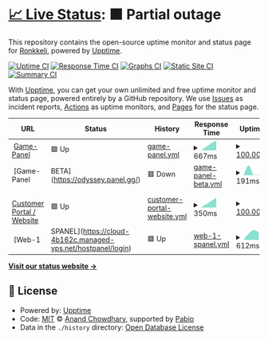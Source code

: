 # [📈 Live Status](https://status.ronkkeli.net): <!--live status--> **🟧 Partial outage**

This repository contains the open-source uptime monitor and status page for [Ronkkeli](https://status.ronkkeli.net), powered by [Upptime](https://github.com/upptime/upptime).

[![Uptime CI](https://github.com/ronkkeli/upptime/workflows/Uptime%20CI/badge.svg)](https://github.com/ronkkeli/upptime/actions?query=workflow%3A%22Uptime+CI%22)
[![Response Time CI](https://github.com/ronkkeli/upptime/workflows/Response%20Time%20CI/badge.svg)](https://github.com/ronkkeli/upptime/actions?query=workflow%3A%22Response+Time+CI%22)
[![Graphs CI](https://github.com/ronkkeli/upptime/workflows/Graphs%20CI/badge.svg)](https://github.com/ronkkeli/upptime/actions?query=workflow%3A%22Graphs+CI%22)
[![Static Site CI](https://github.com/ronkkeli/upptime/workflows/Static%20Site%20CI/badge.svg)](https://github.com/ronkkeli/upptime/actions?query=workflow%3A%22Static+Site+CI%22)
[![Summary CI](https://github.com/ronkkeli/upptime/workflows/Summary%20CI/badge.svg)](https://github.com/ronkkeli/upptime/actions?query=workflow%3A%22Summary+CI%22)

With [Upptime](https://upptime.js.org), you can get your own unlimited and free uptime monitor and status page, powered entirely by a GitHub repository. We use [Issues](https://github.com/ronkkeli/upptime/issues) as incident reports, [Actions](https://github.com/ronkkeli/upptime/actions) as uptime monitors, and [Pages](https://status.ronkkeli.net) for the status page.

<!--start: status pages-->
<!-- This summary is generated by Upptime (https://github.com/upptime/upptime) -->
<!-- Do not edit this manually, your changes will be overwritten -->
<!-- prettier-ignore -->
| URL | Status | History | Response Time | Uptime |
| --- | ------ | ------- | ------------- | ------ |
| <img alt="" src="https://icons.duckduckgo.com/ip3/panel.ronkkeli.net.ico" height="13"> [Game-Panel](https://panel.ronkkeli.net) | 🟩 Up | [game-panel.yml](https://github.com/1Ronkkeli/upptime/commits/HEAD/history/game-panel.yml) | <details><summary><img alt="Response time graph" src="./graphs/game-panel/response-time-week.png" height="20"> 667ms</summary><br><a href="https://status.ronkkeli.net/history/game-panel"><img alt="Response time 667" src="https://img.shields.io/endpoint?url=https%3A%2F%2Fraw.githubusercontent.com%2F1Ronkkeli%2Fupptime%2FHEAD%2Fapi%2Fgame-panel%2Fresponse-time.json"></a><br><a href="https://status.ronkkeli.net/history/game-panel"><img alt="24-hour response time 667" src="https://img.shields.io/endpoint?url=https%3A%2F%2Fraw.githubusercontent.com%2F1Ronkkeli%2Fupptime%2FHEAD%2Fapi%2Fgame-panel%2Fresponse-time-day.json"></a><br><a href="https://status.ronkkeli.net/history/game-panel"><img alt="7-day response time 667" src="https://img.shields.io/endpoint?url=https%3A%2F%2Fraw.githubusercontent.com%2F1Ronkkeli%2Fupptime%2FHEAD%2Fapi%2Fgame-panel%2Fresponse-time-week.json"></a><br><a href="https://status.ronkkeli.net/history/game-panel"><img alt="30-day response time 667" src="https://img.shields.io/endpoint?url=https%3A%2F%2Fraw.githubusercontent.com%2F1Ronkkeli%2Fupptime%2FHEAD%2Fapi%2Fgame-panel%2Fresponse-time-month.json"></a><br><a href="https://status.ronkkeli.net/history/game-panel"><img alt="1-year response time 667" src="https://img.shields.io/endpoint?url=https%3A%2F%2Fraw.githubusercontent.com%2F1Ronkkeli%2Fupptime%2FHEAD%2Fapi%2Fgame-panel%2Fresponse-time-year.json"></a></details> | <details><summary><a href="https://status.ronkkeli.net/history/game-panel">100.00%</a></summary><a href="https://status.ronkkeli.net/history/game-panel"><img alt="All-time uptime 100.00%" src="https://img.shields.io/endpoint?url=https%3A%2F%2Fraw.githubusercontent.com%2F1Ronkkeli%2Fupptime%2FHEAD%2Fapi%2Fgame-panel%2Fuptime.json"></a><br><a href="https://status.ronkkeli.net/history/game-panel"><img alt="24-hour uptime 100.00%" src="https://img.shields.io/endpoint?url=https%3A%2F%2Fraw.githubusercontent.com%2F1Ronkkeli%2Fupptime%2FHEAD%2Fapi%2Fgame-panel%2Fuptime-day.json"></a><br><a href="https://status.ronkkeli.net/history/game-panel"><img alt="7-day uptime 100.00%" src="https://img.shields.io/endpoint?url=https%3A%2F%2Fraw.githubusercontent.com%2F1Ronkkeli%2Fupptime%2FHEAD%2Fapi%2Fgame-panel%2Fuptime-week.json"></a><br><a href="https://status.ronkkeli.net/history/game-panel"><img alt="30-day uptime 100.00%" src="https://img.shields.io/endpoint?url=https%3A%2F%2Fraw.githubusercontent.com%2F1Ronkkeli%2Fupptime%2FHEAD%2Fapi%2Fgame-panel%2Fuptime-month.json"></a><br><a href="https://status.ronkkeli.net/history/game-panel"><img alt="1-year uptime 100.00%" src="https://img.shields.io/endpoint?url=https%3A%2F%2Fraw.githubusercontent.com%2F1Ronkkeli%2Fupptime%2FHEAD%2Fapi%2Fgame-panel%2Fuptime-year.json"></a></details>
| <img alt="" src="https://icons.duckduckgo.com/ip3/odyssey.panel.gg.ico" height="13"> [Game-Panel | BETA](https://odyssey.panel.gg/) | 🟥 Down | [game-panel-beta.yml](https://github.com/1Ronkkeli/upptime/commits/HEAD/history/game-panel-beta.yml) | <details><summary><img alt="Response time graph" src="./graphs/game-panel-beta/response-time-week.png" height="20"> 191ms</summary><br><a href="https://status.ronkkeli.net/history/game-panel-beta"><img alt="Response time 191" src="https://img.shields.io/endpoint?url=https%3A%2F%2Fraw.githubusercontent.com%2F1Ronkkeli%2Fupptime%2FHEAD%2Fapi%2Fgame-panel-beta%2Fresponse-time.json"></a><br><a href="https://status.ronkkeli.net/history/game-panel-beta"><img alt="24-hour response time 191" src="https://img.shields.io/endpoint?url=https%3A%2F%2Fraw.githubusercontent.com%2F1Ronkkeli%2Fupptime%2FHEAD%2Fapi%2Fgame-panel-beta%2Fresponse-time-day.json"></a><br><a href="https://status.ronkkeli.net/history/game-panel-beta"><img alt="7-day response time 191" src="https://img.shields.io/endpoint?url=https%3A%2F%2Fraw.githubusercontent.com%2F1Ronkkeli%2Fupptime%2FHEAD%2Fapi%2Fgame-panel-beta%2Fresponse-time-week.json"></a><br><a href="https://status.ronkkeli.net/history/game-panel-beta"><img alt="30-day response time 191" src="https://img.shields.io/endpoint?url=https%3A%2F%2Fraw.githubusercontent.com%2F1Ronkkeli%2Fupptime%2FHEAD%2Fapi%2Fgame-panel-beta%2Fresponse-time-month.json"></a><br><a href="https://status.ronkkeli.net/history/game-panel-beta"><img alt="1-year response time 191" src="https://img.shields.io/endpoint?url=https%3A%2F%2Fraw.githubusercontent.com%2F1Ronkkeli%2Fupptime%2FHEAD%2Fapi%2Fgame-panel-beta%2Fresponse-time-year.json"></a></details> | <details><summary><a href="https://status.ronkkeli.net/history/game-panel-beta">0.00%</a></summary><a href="https://status.ronkkeli.net/history/game-panel-beta"><img alt="All-time uptime 0.00%" src="https://img.shields.io/endpoint?url=https%3A%2F%2Fraw.githubusercontent.com%2F1Ronkkeli%2Fupptime%2FHEAD%2Fapi%2Fgame-panel-beta%2Fuptime.json"></a><br><a href="https://status.ronkkeli.net/history/game-panel-beta"><img alt="24-hour uptime 0.00%" src="https://img.shields.io/endpoint?url=https%3A%2F%2Fraw.githubusercontent.com%2F1Ronkkeli%2Fupptime%2FHEAD%2Fapi%2Fgame-panel-beta%2Fuptime-day.json"></a><br><a href="https://status.ronkkeli.net/history/game-panel-beta"><img alt="7-day uptime 0.00%" src="https://img.shields.io/endpoint?url=https%3A%2F%2Fraw.githubusercontent.com%2F1Ronkkeli%2Fupptime%2FHEAD%2Fapi%2Fgame-panel-beta%2Fuptime-week.json"></a><br><a href="https://status.ronkkeli.net/history/game-panel-beta"><img alt="30-day uptime 0.00%" src="https://img.shields.io/endpoint?url=https%3A%2F%2Fraw.githubusercontent.com%2F1Ronkkeli%2Fupptime%2FHEAD%2Fapi%2Fgame-panel-beta%2Fuptime-month.json"></a><br><a href="https://status.ronkkeli.net/history/game-panel-beta"><img alt="1-year uptime 0.00%" src="https://img.shields.io/endpoint?url=https%3A%2F%2Fraw.githubusercontent.com%2F1Ronkkeli%2Fupptime%2FHEAD%2Fapi%2Fgame-panel-beta%2Fuptime-year.json"></a></details>
| <img alt="" src="https://icons.duckduckgo.com/ip3/www.ronkkeli.com.ico" height="13"> [Customer Portal / Website](https://www.ronkkeli.com) | 🟩 Up | [customer-portal-website.yml](https://github.com/1Ronkkeli/upptime/commits/HEAD/history/customer-portal-website.yml) | <details><summary><img alt="Response time graph" src="./graphs/customer-portal-website/response-time-week.png" height="20"> 350ms</summary><br><a href="https://status.ronkkeli.net/history/customer-portal-website"><img alt="Response time 350" src="https://img.shields.io/endpoint?url=https%3A%2F%2Fraw.githubusercontent.com%2F1Ronkkeli%2Fupptime%2FHEAD%2Fapi%2Fcustomer-portal-website%2Fresponse-time.json"></a><br><a href="https://status.ronkkeli.net/history/customer-portal-website"><img alt="24-hour response time 350" src="https://img.shields.io/endpoint?url=https%3A%2F%2Fraw.githubusercontent.com%2F1Ronkkeli%2Fupptime%2FHEAD%2Fapi%2Fcustomer-portal-website%2Fresponse-time-day.json"></a><br><a href="https://status.ronkkeli.net/history/customer-portal-website"><img alt="7-day response time 350" src="https://img.shields.io/endpoint?url=https%3A%2F%2Fraw.githubusercontent.com%2F1Ronkkeli%2Fupptime%2FHEAD%2Fapi%2Fcustomer-portal-website%2Fresponse-time-week.json"></a><br><a href="https://status.ronkkeli.net/history/customer-portal-website"><img alt="30-day response time 350" src="https://img.shields.io/endpoint?url=https%3A%2F%2Fraw.githubusercontent.com%2F1Ronkkeli%2Fupptime%2FHEAD%2Fapi%2Fcustomer-portal-website%2Fresponse-time-month.json"></a><br><a href="https://status.ronkkeli.net/history/customer-portal-website"><img alt="1-year response time 350" src="https://img.shields.io/endpoint?url=https%3A%2F%2Fraw.githubusercontent.com%2F1Ronkkeli%2Fupptime%2FHEAD%2Fapi%2Fcustomer-portal-website%2Fresponse-time-year.json"></a></details> | <details><summary><a href="https://status.ronkkeli.net/history/customer-portal-website">100.00%</a></summary><a href="https://status.ronkkeli.net/history/customer-portal-website"><img alt="All-time uptime 100.00%" src="https://img.shields.io/endpoint?url=https%3A%2F%2Fraw.githubusercontent.com%2F1Ronkkeli%2Fupptime%2FHEAD%2Fapi%2Fcustomer-portal-website%2Fuptime.json"></a><br><a href="https://status.ronkkeli.net/history/customer-portal-website"><img alt="24-hour uptime 100.00%" src="https://img.shields.io/endpoint?url=https%3A%2F%2Fraw.githubusercontent.com%2F1Ronkkeli%2Fupptime%2FHEAD%2Fapi%2Fcustomer-portal-website%2Fuptime-day.json"></a><br><a href="https://status.ronkkeli.net/history/customer-portal-website"><img alt="7-day uptime 100.00%" src="https://img.shields.io/endpoint?url=https%3A%2F%2Fraw.githubusercontent.com%2F1Ronkkeli%2Fupptime%2FHEAD%2Fapi%2Fcustomer-portal-website%2Fuptime-week.json"></a><br><a href="https://status.ronkkeli.net/history/customer-portal-website"><img alt="30-day uptime 100.00%" src="https://img.shields.io/endpoint?url=https%3A%2F%2Fraw.githubusercontent.com%2F1Ronkkeli%2Fupptime%2FHEAD%2Fapi%2Fcustomer-portal-website%2Fuptime-month.json"></a><br><a href="https://status.ronkkeli.net/history/customer-portal-website"><img alt="1-year uptime 100.00%" src="https://img.shields.io/endpoint?url=https%3A%2F%2Fraw.githubusercontent.com%2F1Ronkkeli%2Fupptime%2FHEAD%2Fapi%2Fcustomer-portal-website%2Fuptime-year.json"></a></details>
| <img alt="" src="https://icons.duckduckgo.com/ip3/cloud-4b162c.managed-vps.net.ico" height="13"> [Web-1 | SPANEL](https://cloud-4b162c.managed-vps.net/hostpanel/login) | 🟩 Up | [web-1-spanel.yml](https://github.com/1Ronkkeli/upptime/commits/HEAD/history/web-1-spanel.yml) | <details><summary><img alt="Response time graph" src="./graphs/web-1-spanel/response-time-week.png" height="20"> 612ms</summary><br><a href="https://status.ronkkeli.net/history/web-1-spanel"><img alt="Response time 612" src="https://img.shields.io/endpoint?url=https%3A%2F%2Fraw.githubusercontent.com%2F1Ronkkeli%2Fupptime%2FHEAD%2Fapi%2Fweb-1-spanel%2Fresponse-time.json"></a><br><a href="https://status.ronkkeli.net/history/web-1-spanel"><img alt="24-hour response time 612" src="https://img.shields.io/endpoint?url=https%3A%2F%2Fraw.githubusercontent.com%2F1Ronkkeli%2Fupptime%2FHEAD%2Fapi%2Fweb-1-spanel%2Fresponse-time-day.json"></a><br><a href="https://status.ronkkeli.net/history/web-1-spanel"><img alt="7-day response time 612" src="https://img.shields.io/endpoint?url=https%3A%2F%2Fraw.githubusercontent.com%2F1Ronkkeli%2Fupptime%2FHEAD%2Fapi%2Fweb-1-spanel%2Fresponse-time-week.json"></a><br><a href="https://status.ronkkeli.net/history/web-1-spanel"><img alt="30-day response time 612" src="https://img.shields.io/endpoint?url=https%3A%2F%2Fraw.githubusercontent.com%2F1Ronkkeli%2Fupptime%2FHEAD%2Fapi%2Fweb-1-spanel%2Fresponse-time-month.json"></a><br><a href="https://status.ronkkeli.net/history/web-1-spanel"><img alt="1-year response time 612" src="https://img.shields.io/endpoint?url=https%3A%2F%2Fraw.githubusercontent.com%2F1Ronkkeli%2Fupptime%2FHEAD%2Fapi%2Fweb-1-spanel%2Fresponse-time-year.json"></a></details> | <details><summary><a href="https://status.ronkkeli.net/history/web-1-spanel">100.00%</a></summary><a href="https://status.ronkkeli.net/history/web-1-spanel"><img alt="All-time uptime 100.00%" src="https://img.shields.io/endpoint?url=https%3A%2F%2Fraw.githubusercontent.com%2F1Ronkkeli%2Fupptime%2FHEAD%2Fapi%2Fweb-1-spanel%2Fuptime.json"></a><br><a href="https://status.ronkkeli.net/history/web-1-spanel"><img alt="24-hour uptime 100.00%" src="https://img.shields.io/endpoint?url=https%3A%2F%2Fraw.githubusercontent.com%2F1Ronkkeli%2Fupptime%2FHEAD%2Fapi%2Fweb-1-spanel%2Fuptime-day.json"></a><br><a href="https://status.ronkkeli.net/history/web-1-spanel"><img alt="7-day uptime 100.00%" src="https://img.shields.io/endpoint?url=https%3A%2F%2Fraw.githubusercontent.com%2F1Ronkkeli%2Fupptime%2FHEAD%2Fapi%2Fweb-1-spanel%2Fuptime-week.json"></a><br><a href="https://status.ronkkeli.net/history/web-1-spanel"><img alt="30-day uptime 100.00%" src="https://img.shields.io/endpoint?url=https%3A%2F%2Fraw.githubusercontent.com%2F1Ronkkeli%2Fupptime%2FHEAD%2Fapi%2Fweb-1-spanel%2Fuptime-month.json"></a><br><a href="https://status.ronkkeli.net/history/web-1-spanel"><img alt="1-year uptime 100.00%" src="https://img.shields.io/endpoint?url=https%3A%2F%2Fraw.githubusercontent.com%2F1Ronkkeli%2Fupptime%2FHEAD%2Fapi%2Fweb-1-spanel%2Fuptime-year.json"></a></details>

<!--end: status pages-->

[**Visit our status website →**](https://status.ronkkeli.net)

## 📄 License

- Powered by: [Upptime](https://github.com/upptime/upptime)
- Code: [MIT](./LICENSE) © [Anand Chowdhary](https://anandchowdhary.com), supported by [Pabio](https://pabio.com)
- Data in the `./history` directory: [Open Database License](https://opendatacommons.org/licenses/odbl/1-0/)
